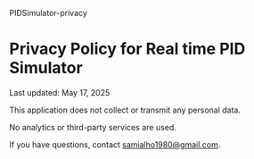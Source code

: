 PIDSimulator-privacy <!DOCTYPE html>
<html lang="en">
<head>
  <meta charset="UTF-8">
  
</head>
<body>
  <h1>Privacy Policy for Real time PID Simulator</h1>
  <p>Last updated: May 17, 2025</p>
  <p>This application does not collect or transmit any personal data.</p>
  <p>No analytics or third-party services are used.</p>
  <p>If you have questions, contact <a href="mailto:your-email@example.com">samialho1980@gmail.com</a>.</p>
</body>
</html>
